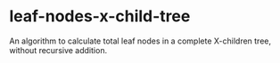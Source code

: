 # leaf-nodes-x-child-tree
An algorithm to calculate total leaf nodes in a complete X-children tree, without recursive addition.
